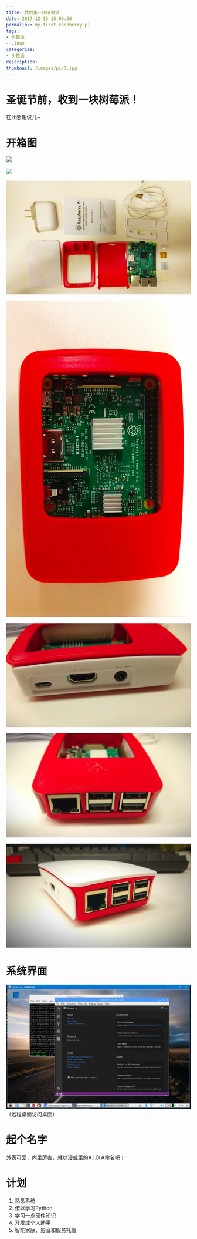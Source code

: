 ```yaml
---
title: 我的第一块树莓派
date: 2017-12-15 15:06:58
permalink: my-first-respberry-pi
tags:
- 树莓派
- Linux
categories:
- 树莓派
description:
thumbnail: /images/pi/7.jpg
---
```


# 圣诞节前，收到一块树莓派！

在此感谢俊儿~

# 开箱图

![](/images/pi/1.png)

![](/images/pi/2.jpg)

![](/images/pi/3.jpg)

![](/images/pi/4.jpg)

![](/images/pi/5.jpg)

![](/images/pi/6.jpg)

![](/images/pi/7.jpg)

# 系统界面

![](/images/pi/8.png)
（远程桌面访问桌面）

# 起个名字

外表可爱，内里厉害，就以漫威里的A.I.D.A命名吧！

# 计划

1. 熟悉系统
2. 借以学习Python
3. 学习一点硬件知识
2. 开发成个人助手
3. 智能家庭、影音和服务托管
